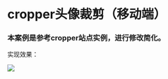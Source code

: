 # cropper头像裁剪（移动端）

###  本案例是参考cropper站点实例，进行修改简化。

实现效果：

![](http://upload-images.jianshu.io/upload_images/6673460-5ca3cd861ddadaec.jpg)
